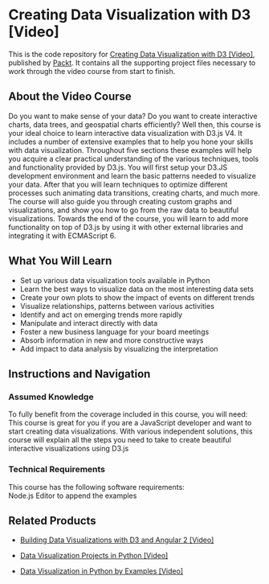# Creating Data Visualization with D3 [Video]
This is the code repository for [Creating Data Visualization with D3 [Video]](https://www.packtpub.com/big-data-and-business-intelligence/creating-data-visualization-d3-video?utm_source=github&utm_medium=repository&utm_campaign=9781789344820), published by [Packt](https://www.packtpub.com/?utm_source=github). It contains all the supporting project files necessary to work through the video course from start to finish.
## About the Video Course
Do you want to make sense of your data? Do you want to create interactive charts, data trees, and geospatial charts efficiently? 
Well then, this course is your ideal choice to learn interactive data visualization with D3.js V4. It includes a number of extensive examples that to help you hone your skills with data visualization. Throughout five sections these examples will help you acquire a clear practical understanding of the various techniques, tools and functionality provided by D3.js. You will first setup your D3.JS development environment and learn the basic patterns needed to visualize your data. After that you will learn techniques to optimize different processes such animating data transitions, creating charts, and much more. 
The course will also guide you through creating custom graphs and visualizations, and show you how to go from the raw data to beautiful visualizations. Towards the end of the course, you will learn to add more functionality on top of D3.js by using it with other external libraries and integrating it with ECMAScript 6.

<H2>What You Will Learn</H2>
<DIV class=book-info-will-learn-text>
<UL>
<LI>Set up various data visualization tools available in Python 
<LI>Learn the best ways to visualize data on the most interesting data sets 
<LI>Create your own plots to show the impact of events on different trends 
<LI>Visualize relationships, patterns between various activities 
<LI>Identify and act on emerging trends more rapidly 
<LI>Manipulate and interact directly with data 
<LI>Foster a new business language for your board meetings 
<LI>Absorb information in new and more constructive ways 
<LI>Add impact to data analysis by visualizing the interpretation </LI></UL></DIV>

## Instructions and Navigation
### Assumed Knowledge
To fully benefit from the coverage included in this course, you will need:<br/>
This course is great for you if you are a JavaScript developer and want to start creating data visualizations. With various independent solutions, this course will explain all the steps you need to take to create beautiful interactive visualizations using D3.js
### Technical Requirements
This course has the following software requirements:<br/>
Node.js 
Editor to append the examples


## Related Products
* [Building Data Visualizations with D3 and Angular 2 [Video]](https://www.packtpub.com/web-development/building-data-visualizations-d3-and-angular-2-video?utm_source=github&utm_medium=repository&utm_campaign=9781786466693)

* [Data Visualization Projects in Python [Video]](https://www.packtpub.com/virtualization-and-cloud/data-visualization-projects-python-video?utm_source=github&utm_medium=repository&utm_campaign=9781788830416)

* [Data Visualization in Python by Examples [Video]](https://www.packtpub.com/virtualization-and-cloud/data-visualization-python-examples-video?utm_source=github&utm_medium=repository&utm_campaign=9781788838658)

